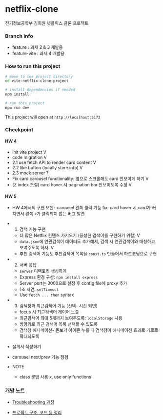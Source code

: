 # netflix-clone

전기정보공학부 김희원 넷플릭스 클론 프로젝트

### Branch info

- feature : 과제 2 & 3 개발용
- feature-vite : 과제 4 개발용

### How to run this project

```bash
# move to the project directory
cd vite-netflix-clone-project

# install dependencies if needed
npm install

# run this project
npm run dev
```

This project will open at `http://localhost:5173`

### Checkpoint

#### HW 4

- init vite project V
- code migration V
- 2.1 use fetch API to render card content V
- 2.2 like button (locally store info) V
- 2.3 mock server ?
- Fix card carousel functionality: 옆으로 스크롤해도 card 안보이게 하기 V
- (Z index 조절) card hover 시 pagination bar 안보이도록 수정 V

#### HW 5

- HW 4에서의 구현 보완- carousel 왼쪽 클릭 기능 fix: card hover 시 card가 커지면서 왼쪽 `<`가 클릭되지 않는 버그 발견

- 1. 검색 기능 구현

  - 더 많은 Netflix 컨텐츠 가저오기 (풍성한 검색어를 구현하기 위함) V
  - `data.json`에 연관검색어 데이터도 추가해서, 검색 시 연관검색어와 매칭하고 보여주도록 하자. V
  - 추천 검색어 기능도 추천검색어 목록을 `const.ts` 만들어서 하드코딩으로 구현

- 2. 서버 응답

  - `server` 디렉토리 생성하기
  - Express 환경 구성: `npm install express`
  - Server port는 3000으로 설정 후 config file에 proxy 추가
  - 1초 지연: `setTimeout`
  - Use `fetch ... then` syntax

- 3. 검색창과 최근검색어 기능 (선택- 시간 되면)

  - focus 시 최근검색어 레이어 노출
  - 최근검색어 최대 5개까지 보여주도록: `localStorage` 사용
  - 방향키로 최근 검색어 목록 선택할 수 있도록
  - 검색창 애니메이션- 돋보기 아이콘 누를 때 검색창이 애니메이션 효과로 가로로 확대되도록

- 설계서 작성하기

- carousel next/prev 기능 점검

- NOTE
  - class 문법 사용 x, use only functions

### 개발 노트

- [Troubleshooting 과정](./TROUBLESHOOTING_NOTES.md)

- [프로젝트 구조, 코드 등 정리](./CODE_NOTES.md)
